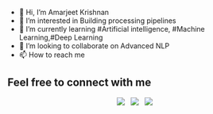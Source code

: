 - 👋 Hi, I’m Amarjeet Krishnan
- 👀 I’m interested in Building processing pipelines
- 🌱 I’m currently learning #Artificial intelligence, #Machine Learning,#Deep Learning
- 💞️ I’m looking to collaborate on Advanced NLP 
- 📫 How to reach me 

## Feel free to connect with me

<p align="center">
&nbsp; <a href="https://twitter.com/amarjkrishnan?s=08"><img src="https://img.icons8.com/color/72/000000/twitter--v1.png"/></a>
&nbsp; <a href="https://www.linkedin.com/in/amarjeetkrishnan/"><img src="https://img.icons8.com/external-justicon-flat-justicon/64/000000/external-linkedin-social-media-justicon-flat-justicon.png"/></a>
&nbsp; <a href="https://github.com/amarjeet4296"><img src="https://img.icons8.com/nolan/72/github.png"/></a>
</p>
